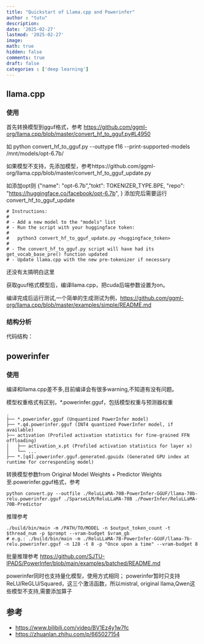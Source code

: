 ```yaml
---
title: "Quickstart of Llama.cpp and Powerinfer"
author : "tutu"
description:
date: '2025-02-27'
lastmod: '2025-02-27'
image:
math: true
hidden: false
comments: true
draft: false
categories : ['deep learning']
---
```


## llama.cpp

### 使用

首先转换模型到gguf格式，参考
https://github.com/ggml-org/llama.cpp/blob/master/convert_hf_to_gguf.py#L4950

如 python convert_hf_to_gguf.py --outtype f16 --print-supported-models /mnt/models/opt-6.7b/

如果模型不支持，先添加模型，参考https://github.com/ggml-org/llama.cpp/blob/master/convert_hf_to_gguf_update.py

如添加opt则
{"name": "opt-6.7b","tokt": TOKENIZER_TYPE.BPE, "repo": "https://huggingface.co/facebook/opt-6.7b", }
添加完后需要运行convert_hf_to_gguf_update

```
# Instructions:
#
# - Add a new model to the "models" list
# - Run the script with your huggingface token:
#
#   python3 convert_hf_to_gguf_update.py <huggingface_token>
#
# - The convert_hf_to_gguf.py script will have had its get_vocab_base_pre() function updated
# - Update llama.cpp with the new pre-tokenizer if necessary
```
还没有太搞明白这里

获取guuf格式模型后，编译llama.cpp，把cuda后端参数设置为on。

编译完成后运行测试,一个简单的生成测试为例，https://github.com/ggml-org/llama.cpp/blob/master/examples/simple/README.md

### 结构分析

代码结构：

## powerinfer

### 使用

编译和llama.cpp差不多,目前编译会有很多warning,不知道有没有问题。

模型权重格式有区别，*.powerinfer.gguf，包括模型权重与预测器权重
```raw
.
├── *.powerinfer.gguf (Unquantized PowerInfer model)
├── *.q4.powerinfer.gguf (INT4 quantized PowerInfer model, if available)
├── activation (Profiled activation statistics for fine-grained FFN offloading)
│   ├── activation_x.pt (Profiled activation statistics for layer x)
│   └── ...
├── *.[q4].powerinfer.gguf.generated.gpuidx (Generated GPU index at runtime for corresponding model)
```

转换模型参数from Original Model Weights + Predictor Weights至.powerinfer.gguf格式，参考
```raw
python convert.py --outfile ./ReluLLaMA-70B-PowerInfer-GGUF/llama-70b-relu.powerinfer.gguf ./SparseLLM/ReluLLaMA-70B ./PowerInfer/ReluLLaMA-70B-Predictor
```

推理参考
```raw
./build/bin/main -m /PATH/TO/MODEL -n $output_token_count -t $thread_num -p $prompt --vram-budget $vram_gb
# e.g.: ./build/bin/main -m ./ReluLLaMA-7B-PowerInfer-GGUF/llama-7b-relu.powerinfer.gguf -n 128 -t 8 -p "Once upon a time" --vram-budget 8
```
批量推理参考 https://github.com/SJTU-IPADS/PowerInfer/blob/main/examples/batched/README.md

powerinfer同时也支持量化模型，使用方式相同；
powerinfer暂时只支持ReLU/ReGLU/Squared，这三个激活函数，所以mistral, original llama,Qwen这些模型不支持,需要添加算子

## 参考
- https://www.bilibili.com/video/BV1Ez4y1w7fc
- https://zhuanlan.zhihu.com/p/665027154